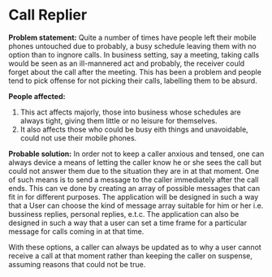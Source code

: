 # Call Replier

**Problem statement:**
Quite a number of times have people left their mobile phones untouched due to probably, a busy schedule leaving them with no option than to ingnore calls. In business setting, say a meeting, taking calls would be seen as an ill-mannered act and probably, the receiver could forget about the call after the meeting. This has been a problem and people tend to pick offense for not picking their calls, labelling them to be absurd.

**People affected:**
1. This act affects majorly, those into business whose schedules are always tight, giving them little or no leisure for themselves.
2. It also affects those who could be busy eith things and unavoidable, could not use their mobile phones.

**Probable solution:**
In order not to keep a caller anxious and tensed, one can always device a means of letting the caller know he or she sees the call but could not answer them due to the situation they are in at that moment. 
One of such means is to send a message to the caller immediately after the call ends. This can ve done by creating an array of possible messages that can fit in for different purposes. The application will be designed in such a way that a User can choose the kind of message array suitable for him or her i.e. bussiness replies, personal replies, e.t.c. 
The application can also be designed in such a way that a user can set a time frame for a particular message for calls coming in at that time.

With these options, a caller can always be updated as to why a user cannot receive a call at that moment rather than keeping the caller on suspense, assuming reasons that could not be true.